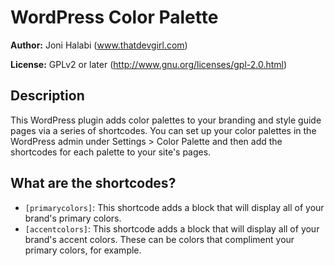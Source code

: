 # WordPress Color Palette

__Author:__ Joni Halabi (www.thatdevgirl.com)

__License:__ GPLv2 or later (http://www.gnu.org/licenses/gpl-2.0.html)

## Description

This WordPress plugin adds color palettes to your branding and style guide pages via a series of shortcodes.  You can set up your color palettes in the WordPress admin under Settings > Color Palette and then add the shortcodes for each palette to your site's pages.

## What are the shortcodes?

* `[primarycolors]`: This shortcode adds a block that will display all of your brand's primary colors.
* `[accentcolors]`: This shortcode adds a block that will display all of your brand's accent colors.  These can be colors that compliment your primary colors, for example.
